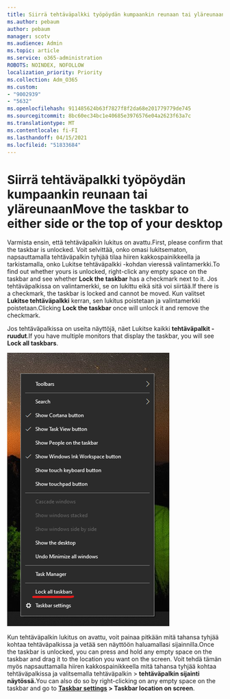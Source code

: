 ```yaml
---
title: Siirrä tehtäväpalkki työpöydän kumpaankin reunaan tai yläreunaan
ms.author: pebaum
author: pebaum
manager: scotv
ms.audience: Admin
ms.topic: article
ms.service: o365-administration
ROBOTS: NOINDEX, NOFOLLOW
localization_priority: Priority
ms.collection: Adm_O365
ms.custom:
- "9002939"
- "5632"
ms.openlocfilehash: 911485624b63f7827f8f2da68e201779779de745
ms.sourcegitcommit: 8bc60ec34bc1e40685e3976576e04a2623f63a7c
ms.translationtype: MT
ms.contentlocale: fi-FI
ms.lasthandoff: 04/15/2021
ms.locfileid: "51833684"
---
```

# <a name="move-the-taskbar-to-either-side-or-the-top-of-your-desktop"></a><span data-ttu-id="c86b9-102">Siirrä tehtäväpalkki työpöydän kumpaankin reunaan tai yläreunaan</span><span class="sxs-lookup"><span data-stu-id="c86b9-102">Move the taskbar to either side or the top of your desktop</span></span>

<span data-ttu-id="c86b9-103">Varmista ensin, että tehtäväpalkin lukitus on avattu.</span><span class="sxs-lookup"><span data-stu-id="c86b9-103">First, please confirm that the taskbar is unlocked.</span></span> <span data-ttu-id="c86b9-104">Voit selvittää, onko omasi lukitsematon, napsauttamalla tehtäväpalkin tyhjää tilaa  hiiren kakkospainikkeella ja tarkistamalla, onko Lukitse tehtäväpalkki -kohdan vieressä valintamerkki.</span><span class="sxs-lookup"><span data-stu-id="c86b9-104">To find out whether yours is unlocked, right-click any empty space on the taskbar and see whether **Lock the taskbar** has a checkmark next to it.</span></span> <span data-ttu-id="c86b9-105">Jos tehtäväpalkissa on valintamerkki, se on lukittu eikä sitä voi siirtää.</span><span class="sxs-lookup"><span data-stu-id="c86b9-105">If there is a checkmark, the taskbar is locked and cannot be moved.</span></span> <span data-ttu-id="c86b9-106">Kun valitset **Lukitse tehtäväpalkki** kerran, sen lukitus poistetaan ja valintamerkki poistetaan.</span><span class="sxs-lookup"><span data-stu-id="c86b9-106">Clicking **Lock the taskbar** once will unlock it and remove the checkmark.</span></span>

<span data-ttu-id="c86b9-107">Jos tehtäväpalkissa on useita näyttöjä, näet Lukitse kaikki **tehtäväpalkit -ruudut**.</span><span class="sxs-lookup"><span data-stu-id="c86b9-107">If you have multiple monitors that display the taskbar, you will see **Lock all taskbars**.</span></span>

![Kaikkien tehtäväpalkin lukitseminen](media/lock-all-taskbars.png)

<span data-ttu-id="c86b9-109">Kun tehtäväpalkin lukitus on avattu, voit painaa pitkään mitä tahansa tyhjää kohtaa tehtäväpalkissa ja vetää sen näyttöön haluamallasi sijainnilla.</span><span class="sxs-lookup"><span data-stu-id="c86b9-109">Once the taskbar is unlocked, you can press and hold any empty space on the taskbar and drag it to the location you want on the screen.</span></span> <span data-ttu-id="c86b9-110">Voit tehdä tämän myös napsauttamalla hiiren kakkospainikkeella mitä tahansa tyhjää kohtaa tehtäväpalkissa ja valitsemalla tehtäväpalkin > **[](ms-settings:taskbar?activationSource=GetHelp) tehtäväpalkin sijainti näytössä.**</span><span class="sxs-lookup"><span data-stu-id="c86b9-110">You can also do so by right-clicking on any empty space on the taskbar and go to **[Taskbar settings](ms-settings:taskbar?activationSource=GetHelp) > Taskbar location on screen**.</span></span>
